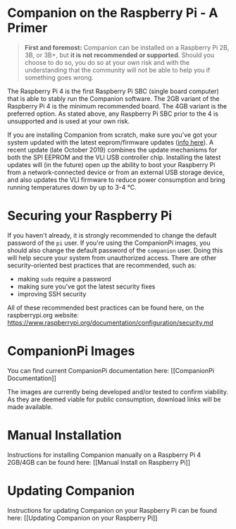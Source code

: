 # Companion on the Raspberry Pi - A Primer
> **First and foremost:** Companion can be installed on a Raspberry Pi 2B, 3B, or 3B+, but **it is not recommended or supported**. Should you choose to do so, you do so at your own risk and with the understanding that the community will not be able to help you if something goes wrong.

The Raspberry Pi 4 is the first Raspberry Pi SBC (single board computer) that is able to stably run the Companion software. The 2GB variant of the Raspberry Pi 4 is the minimum recommended board. The  4GB variant is the preferred option. As stated above, any Raspberry Pi SBC prior to the 4 is unsupported and is used at your own risk.

If you are installing Companion from scratch, make sure you've got your system updated with the latest eeprom/firmware updates ([info here](https://www.raspberrypi.org/forums/viewtopic.php?t=255001)). A recent update (late October 2019) combines the update mechanisms for both the SPI EEPROM and the VLI USB controller chip. Installing the latest updates will (in the future) open up the ability to boot your Raspberry Pi from a network-connected device or from an external USB storage device, and also updates the VLI firmware to reduce power consumption and bring running temperatures down by up to 3-4 °C.

# Securing your Raspberry Pi
If you haven't already, it is strongly recommended to change the default password of the `pi` user. If you're using the CompanionPi images, you should also change the default password of the `companion` user. Doing this will help secure your system from unauthorized access. There are other security-oriented best practices that are recommended, such as:
* making `sudo` require a password
* making sure you've got the latest security fixes
* improving SSH security

All of these recommended best practices can be found here, on the raspberrypi.org website: https://www.raspberrypi.org/documentation/configuration/security.md

# CompanionPi Images
You can find current CompanionPi documentation here: [[CompanionPi Documentation]]

The images are currently being developed and/or tested to confirm viability. As they are deemed viable for public consumption, download links will be made available.

# Manual Installation
Instructions for installing Companion manually on a Raspberry Pi 4 2GB/4GB can be found here: [[Manual Install on Raspberry Pi]]

# Updating Companion
Instructions for updating Companion on your Raspberry Pi can be found here: [[Updating Companion on your Raspberry Pi]]